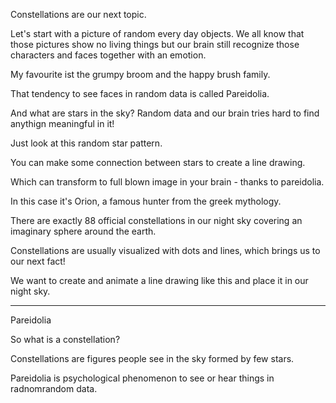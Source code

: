 Constellations are our next topic.

Let's start with a picture of random every day objects. We all know that those pictures show no living things
but our brain still recognize those characters and faces together with  an emotion.

My favourite ist the grumpy broom and the happy brush family.

That tendency to see faces in random data is called Pareidolia.

And what are stars in the sky? Random data and our brain tries hard to find anythign meaningful in it!

Just look at this random star pattern.

You can make some connection between stars to create a line drawing.

Which can transform to full blown image in your brain - thanks to pareidolia.

In this case it's Orion, a famous hunter from the greek mythology.

There are exactly 88 official constellations in our night sky covering an imaginary sphere around the earth.

Constellations are usually visualized with dots and lines, which brings us to our next fact!

We want to create and animate a line drawing like this and place it in our night sky.

---

Pareidolia

So what is a constellation?

Constellations are figures people see in the sky formed by few stars.

Pareidolia is  psychological phenomenon to see or hear things in radnomrandom data.

